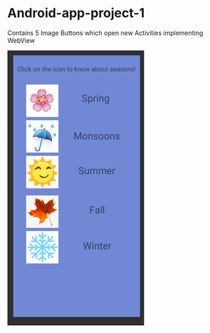 # Android-app-project-1
Contains 5 Image Buttons which open new Activities implementing WebView

![](images/final%20.png)
